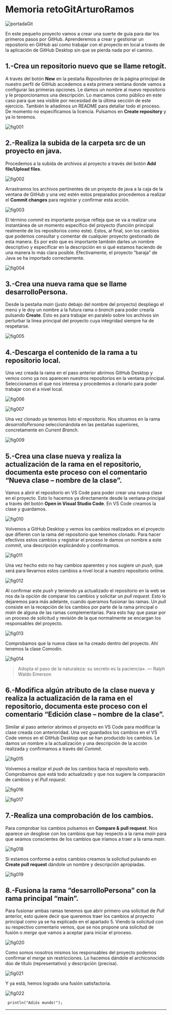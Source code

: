 # Memoria retoGitArturoRamos
![portadaGit](img/portadaGit.png)

En este pequeño proyecto vamos a crear una suerte de guía para dar los primeros pasos por GitHub. Aprenderemos a crear y gestionar un repositorio en GitHub así como trabajar con el proyecto en local a través de la aplicación de GitHub Desktop sin que se pierda nada por el camino.

## 1.-Crea un repositorio nuevo que se llame retogit.

A través del botón **New** en la pestaña *Repositories* de la página principal de nuestro perfil de GitHub accedemos a esta primera ventana donde vamos a configurar las primeras opciones. 
Le damos un nombre al nuevo repositorio y le proporcionamos una descripción. Lo marcamos como público en este caso para que sea visible por necesidad de la última sección de este ejercicio. También le añadimos un README para detallar todo el proceso. De momento no especificamos la licencia. Pulsamos en **Create repository** y ya lo tenemos.

![fig001](img/fig001.png)

## 2.-Realiza la subida de la carpeta src de un proyecto en java.

Procedemos a la subida de archivos al proyecto a través del botón **Add file/Upload files**.

![fig002](img/fig002.png)
 
Arrastramos los archivos pertinentes de un proyecto de java a la caja de la ventana de GitHub y una vez estén estos preparados procedemos a realizar el **Commit changes** para registrar y confirmar esta acción.

![fig003](img/fig003.png)
 
El término *commit* es importante porque refleja que se va a realizar una instantánea de un momento específico del proyecto (función principal realmente de los repositorios como este). Estos, al final, son los cambios que podemos consultar y comentar de cualquier proyecto gestionado de esta manera. Es por esto que es importante también darles un nombre descriptivo y especificar en la descripción en si qué estamos haciendo de una manera lo más clara posible.
Efectivamente, el proyecto “baraja” de Java se ha importado correctamente.

![fig004](img/fig004.png)

## 3.-Crea una nueva rama que se llame desarrolloPersona.

Desde la pestaña *main* (justo debajo del nombre del proyecto) despliego el menú y le doy un nombre a la futura rama o *branch* para poder crearla pulsando **Create**. Esto es para trabajar en paralelo sobre los archivos sin perturbar la línea principal del proyecto cuya integridad siempre ha de respetarse.

![fig005](img/fig005.png)

## 4.-Descarga el contenido de la rama a tu repositorio local.

Una vez creada la rama en el paso anterior abrimos GitHub Desktop y vemos como ya nos aparecen nuestros repositorios en la ventana principal. Seleccionamos el que nos interesa y procedemos a clonarlo para poder trabajar con el a nivel local.

![fig006](img/fig007.png)

![fig007](img/fig008.png)
 
Una vez clonado ya tenemos listo el repositorio. Nos situamos en la rama *desarrolloPersona* seleccionándola en las pestañas superiores, concretamente en *Current Branch*.

![fig009](img/fig009.png)

## 5.-Crea una clase nueva y realiza la actualización de la rama en el repositorio, documenta este proceso con el comentario “Nueva clase – nombre de la clase”.

Vamos a abrir el repositorio en VS Code para poder crear una nueva clase en el proyecto. Esto lo hacemos ya directamente desde la ventana principal a través del botón **Open in Visual Studio Code**. 
En VS Code creamos la clase y guardamos.

![fig010](img/fig010.png)
 
Volvemos a GitHub Desktop y vemos los cambios realizados en el proyecto que difieren con la rama del repositorio que tenemos clonado. Para hacer efectivos estos cambios y registrar el proceso le damos un nombre a este *commit*, una descripción explicándolo y confirmamos.

![fig011](img/fig011-2.png)
 
Una vez hecho esto no hay cambios aparentes y nos sugiere un *push*, que será para llevarnos estos cambios a nivel local a nuestro repositorio online.

![fig012](img/fig012.png)

Al confirmar este *push* y teniendo ya actualizado el repositorio en la web se nos da la opción de comparar los cambios y solicitar un *pull request*. Esto lo dejaremos para más adelante, cuando queramos fusionar las ramas. Un *pull* consiste en la recepción de los cambios por parte de la rama principal o *main* de alguna de las ramas complementarias. Para esto hay que pasar por un proceso de solicitud y revisión de la que normalmente se encargan los responsables del proyecto.

![fig013](img/fig013.png)

Comprobamos que la nueva clase se ha creado dentro del proyecto. Ahí tenemos la clase Comodin.

![fig014](img/fig014.png)

> Adopta el paso de la naturaleza: su secreto es la paciencia». — Ralph Waldo Emerson

## 6.-Modifica algún atributo de la clase nueva y realiza la actualización de la rama en el repositorio, documenta este proceso con el comentario “Edición clase – nombre de la clase”.

Similar al paso anterior abrimos el proyecto en VS Code para modificar la clase creada con anterioridad. Una vez guardados los cambios en el VS Code vemos en el GitHub Desktop que se han producido los cambios. Le damos un nombre a la actualización y una descripción de la acción realizada y confirmamos a través del *Commit*.

![fig015](img/fig015.png)
 
Volvemos a realizar el *push* de los cambios hacia el repositorio web. Comprobamos que está todo actualizado y que nos sugiere la comparación de cambios y el *Pull request*.
 
![fig016](img/fig016.png)

![fig017](img/fig017.png)

## 7.-Realiza una comprobación de los cambios.

Para comprobar los cambios pulsamos en **Compare & pull request**. Nos aparece un desglose con los cambios que hay respecto a la rama *main* para que seamos conscientes de los cambios que iríamos a traer a la rama *main*.

![fig018](img/fig018.png)
 
Si estamos conforme a estos cambios creamos la solicitud pulsando en **Create pull request** dándole un nombre y descripción apropiadas.

![fig019](img/fig019.png) 

## 8.-Fusiona la rama “desarrolloPersona” con la rama principal “main”.
Para fusionar ambas ramas tenemos que abrir primero una solicitud de *Pull* anterior, esto quiere decir que queremos traer los cambios al proyecto principal como ya se ha explicado en el apartado 5.
Viendo la solicitud con su respectivo comentario vemos, que se nos propone una solicitud de fusión o *merge* que vamos a aceptar para iniciar el proceso.

![fig020](img/fig020.png)
 
Como somos nosotros mismos los responsables del proyecto podemos confirmar el *merge* sin restricciones. Lo hacemos dándole el archiconocido dúo de título (representativo) y descripción (precisa).

![fig021](img/fig021.png)
 
Y ya está, hemos logrado una fusión satisfactoria.

![fig022](img/fig022.png)

```
 println("Adiós mundo!");
 ```
---
